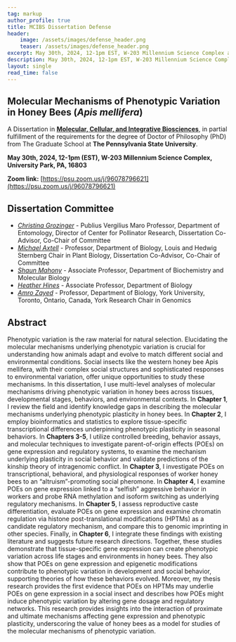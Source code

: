 ```yaml
---
tag: markup
author_profile: true
title: MCIBS Dissertation Defense
header:
    image: /assets/images/defense_header.png
    teaser: /assets/images/defense_header.png
excerpt: May 30th, 2024, 12-1pm EST, W-203 Millennium Science Complex and virtual by Zoom
description: May 30th, 2024, 12-1pm EST, W-203 Millennium Science Complex and virtual by Zoom
layout: single
read_time: false
---
```


## Molecular Mechanisms of Phenotypic Variation in Honey Bees (*Apis mellifera*)

A Dissertation in [**Molecular, Cellular, and Integrative Biosciences**](https://www.huck.psu.edu/graduate-programs/molecular-cellular-and-integrative-biosciences), in partial fulfillment of the requirements for the degree of Doctor of Philosophy (PhD) from The Graduate School at **The Pennsylvania State University**.

**May 30th, 2024, 12-1pm (EST), W-203 Millennium Science Complex, University Park, PA, 16803**

**Zoom link:** [https://psu.zoom.us/j/96078796621](https://psu.zoom.us/j/96078796621)

## Dissertation Committee

- [*Christina Grozinger*](https://www.grozingerlab.com/) - Publius Vergilius Maro Professor, Department of Entomology, Director of Center for Pollinator Research, Dissertation Co-Advisor, Co-Chair of Committee
- [*Michael Axtell*](https://sites.psu.edu/axtell/) - Professor, Department of Biology, Louis and Hedwig Sternberg Chair in Plant Biology, Dissertation Co-Advisor, Co-Chair of Committee
- [*Shaun Mahony*](https://mahonylab.org/) - Associate Professor, Department of Biochemistry and Molecular Biology
- [*Heather Hines*](https://hineslab.org/) - Associate Professor, Department of Biology
- [*Amro Zayed*](http://zayedlab.apps01.yorku.ca/wordpress/) - Professor, Department of Biology, York University, Toronto, Ontario, Canada, York Research Chair in Genomics

## Abstract

Phenotypic variation is the raw material for natural selection. Elucidating the molecular mechanisms underlying phenotypic variation is crucial for understanding how animals adapt and evolve to match different social and environmental conditions. Social insects like the western honey bee Apis mellifera, with their complex social structures and sophisticated responses to environmental variation, offer unique opportunities to study these mechanisms. In this dissertation, I use multi-level analyses of molecular mechanisms driving phenotypic variation in honey bees across tissues, developmental stages, behaviors, and environmental contexts. In **Chapter 1**, I review the field and identify knowledge gaps in describing the molecular mechanisms underlying phenotypic plasticity in honey bees. In **Chapter 2**, I employ bioinformatics and statistics to explore tissue-specific transcriptional differences underpinning phenotypic plasticity in seasonal behaviors. In **Chapters 3-5**, I utilize controlled breeding, behavior assays, and molecular techniques to investigate parent-of-origin effects (POEs) on gene expression and regulatory systems, to examine the mechanism underlying plasticity in social behavior and validate predictions of the kinship theory of intragenomic conflict. In **Chapter 3**, I investigate POEs on transcriptional, behavioral, and physiological responses of worker honey bees to an “altruism”-promoting social pheromone. In **Chapter 4**, I examine POEs on gene expression linked to a “selfish” aggressive behavior in workers and probe RNA methylation and isoform switching as underlying regulatory mechanisms. In **Chapter 5**, I assess reproductive caste differentiation, evaluate POEs on gene expression and examine chromatin regulation via histone post-translational modifications (HPTMs) as a candidate regulatory mechanism, and compare this to genomic imprinting in other species. Finally, in **Chapter 6**, I integrate these findings with existing literature and suggests future research directions. Together, these studies demonstrate that tissue-specific gene expression can create phenotypic variation across life stages and environments in honey bees. They also show that POEs on gene expression and epigenetic modifications contribute to phenotypic variation in development and social behavior, supporting theories of how these behaviors evolved. Moreover, my thesis research provides the first evidence that POEs on HPTMs may underlie POEs on gene expression in a social insect and describes how POEs might induce phenotypic variation by altering gene dosage and regulatory networks. This research provides insights into the interaction of proximate and ultimate mechanisms affecting gene expression and phenotypic plasticity, underscoring the value of honey bees as a model for studies of the molecular mechanisms of phenotypic variation. 